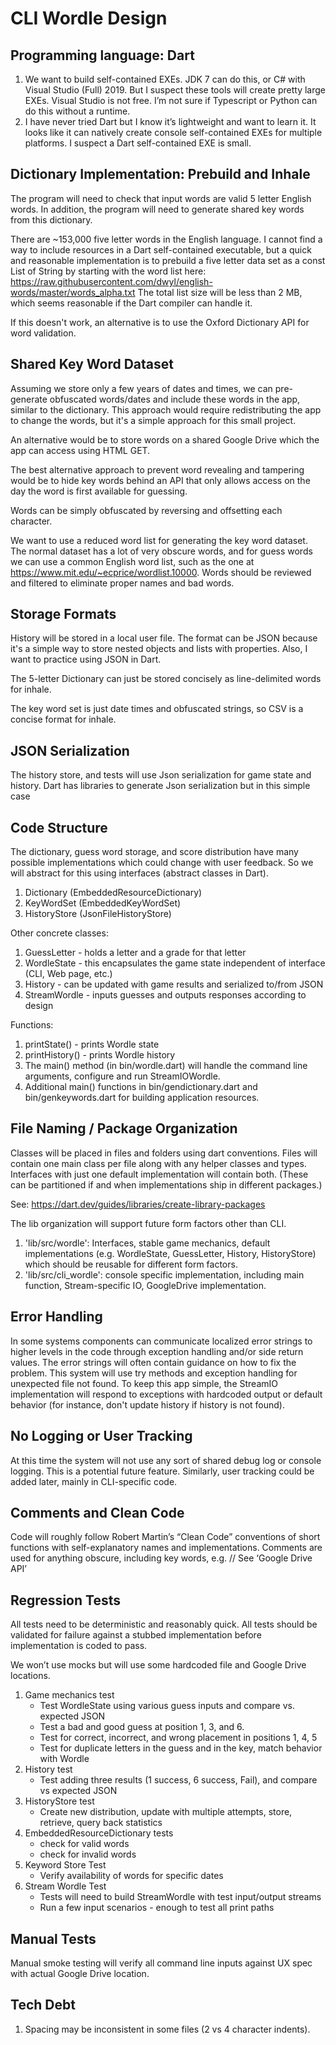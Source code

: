 # CLI Wordle Design

## Programming language: Dart

1. We want to build self-contained EXEs.  JDK 7 can do this, or C# with 
Visual Studio (Full) 2019.  But I suspect these tools will create pretty 
large EXEs.  Visual Studio is not free.  I’m not sure if Typescript or 
Python can do this without a runtime.
2. I have never tried Dart but I know it’s lightweight and want to learn 
it.  It looks like it can natively create console self-contained EXEs for 
multiple platforms.  I suspect a Dart self-contained EXE is small.

## Dictionary Implementation: Prebuild and Inhale

The program will need to check that input words are valid 5 letter English words.
In addition, the program will need to generate shared key words from this
dictionary.

There are ~153,000 five letter words in the English language.  I cannot find
a way to include resources in a Dart self-contained executable, but a quick and 
reasonable implementation is to prebuild a five letter data set as 
a const List of String by starting with the word list here: 
https://raw.githubusercontent.com/dwyl/english-words/master/words_alpha.txt
The total list size will be less than 2 MB, which seems reasonable if the Dart
compiler can handle it.

If this doesn't work, an alternative is to use the Oxford Dictionary API for 
word validation.

## Shared Key Word Dataset

Assuming we store only a few years of dates and times, we can pre-generate
obfuscated words/dates and include these words in the app, similar to the 
dictionary. This approach would require redistributing the app to change the 
words, but it's a simple approach for this small project.

An alternative would be to store words on a shared Google Drive which the app
can access using HTML GET.

The best alternative approach to prevent word revealing and tampering would be to hide
key words behind an API that only allows access on the day the word is first
available for guessing.

Words can be simply obfuscated by reversing and offsetting each character. 

We want to use a reduced word list for generating the key word dataset.  The
normal dataset has a lot of very obscure words, and for guess words we can use a common
English word list, such as the one at https://www.mit.edu/~ecprice/wordlist.10000.
Words should be reviewed and filtered to eliminate proper names and bad words.


## Storage Formats

History will be stored in a local user file.  The format can be JSON because
it's a simple way to store nested objects and lists with properties.  Also,
I want to practice using JSON in Dart.

The 5-letter Dictionary can just be stored concisely as line-delimited words for
inhale.

The key word set is just date times and obfuscated strings, so CSV is a concise 
format for inhale.

## JSON Serialization

The history store, and tests will use Json serialization for game state and history.
Dart has libraries to generate Json serialization but in this simple case 

## Code Structure

The dictionary, guess word storage, and score distribution have many 
possible implementations which could change with user feedback.  So we will 
abstract for this using interfaces (abstract classes in Dart).  
1. Dictionary (EmbeddedResourceDictionary)
2. KeyWordSet (EmbeddedKeyWordSet)
3. HistoryStore (JsonFileHistoryStore)

Other concrete classes:
1. GuessLetter - holds a letter and a grade for that letter
2. WordleState - this encapsulates the game state independent of interface 
   (CLI, Web page, etc.)
3. History - can be updated with game results and serialized to/from JSON
4. StreamWordle - inputs guesses and outputs responses according to design

Functions:
1. printState() - prints Wordle state
2. printHistory() - prints Wordle history
3. The main() method (in bin/wordle.dart) will handle the command 
line arguments, configure and run StreamIOWordle.
4. Additional main() functions in bin/gendictionary.dart and bin/genkeywords.dart
   for building application resources.

## File Naming / Package Organization

Classes will be placed in files and folders using dart conventions.
Files will contain one main class per file along with any helper classes and types.
Interfaces with just one default implementation will contain both. (These
can be partitioned if and when implementations ship in different packages.)

See: https://dart.dev/guides/libraries/create-library-packages

The lib organization will support future form factors other than CLI.
1. 'lib/src/wordle': Interfaces, stable game mechanics, default implementations 
   (e.g. WordleState, GuessLetter, History, HistoryStore) which should be reusable 
   for different form factors.
2. 'lib/src/cli_wordle': console specific implementation, including main function, 
   Stream-specific IO, GoogleDrive implementation.

## Error Handling ## 

In some systems components can communicate localized error strings to higher 
levels in the code through exception handling and/or side return values. The 
error strings will often contain guidance on how to fix the problem.  This 
system will use try methods and exception handling for unexpected file not 
found.  To keep this app simple, the StreamIO implementation will respond to 
exceptions with hardcoded output or default behavior (for instance, don't update
history if history is not found).

## No Logging or User Tracking ##

At this time the system will not use any sort of shared debug log or console 
logging.  This is a potential future feature. Similarly, user tracking could 
be added later, mainly in CLI-specific code.

## Comments and Clean Code ##

Code will roughly follow Robert Martin’s “Clean Code” conventions of short 
functions with self-explanatory names and implementations. Comments are used 
for anything obscure, including key words, e.g. // See ‘Google Drive API’

## Regression Tests ##

All tests need to be deterministic and reasonably quick.  All tests should be 
validated for failure against a stubbed implementation before implementation 
is coded to pass.

We won’t use mocks but will use some hardcoded file and Google Drive locations.
1. Game mechanics test
    * Test WordleState using various guess inputs and compare vs. expected JSON
    * Test a bad and good guess at position 1, 3, and 6.
    * Test for correct, incorrect, and wrong placement in positions 1, 4, 5
    * Test for duplicate letters in the guess and in the key, match behavior with 
        Wordle
2. History test
    * Test adding three results (1 success, 6 success, Fail), and compare
      vs expected JSON
3. HistoryStore test
    * Create new distribution, update with multiple attempts, store, retrieve, 
      query back statistics
4. EmbeddedResourceDictionary tests
    * check for valid words
    * check for invalid words
5. Keyword Store Test
    * Verify availability of words for specific dates
6. Stream Wordle Test
    * Tests will need to build StreamWordle with test input/output streams
    * Run a few input scenarios - enough to test all print paths

## Manual Tests

Manual smoke testing will verify all command line inputs against UX spec with 
actual Google Drive location.

## Tech Debt

1. Spacing may be inconsistent in some files (2 vs 4 character indents).

